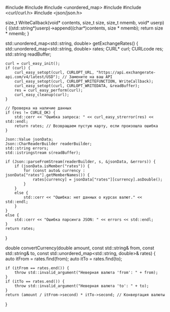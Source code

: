 #include <iostream>
#include <string>
#include <unordered_map>
#include <sstream>
#include <curl/curl.h>
#include <json/json.h>

size_t WriteCallback(void* contents, size_t size, size_t nmemb, void* userp) {
    ((std::string*)userp)->append((char*)contents, size * nmemb);
    return size * nmemb;
}

std::unordered_map<std::string, double> getExchangeRates() {
    std::unordered_map<std::string, double> rates;
    CURL* curl;
    CURLcode res;
    std::string readBuffer;

    curl = curl_easy_init();
    if (curl) {
        curl_easy_setopt(curl, CURLOPT_URL, "https://api.exchangerate-api.com/v4/latest/USD"); // Замените на ваш API
        curl_easy_setopt(curl, CURLOPT_WRITEFUNCTION, WriteCallback);
        curl_easy_setopt(curl, CURLOPT_WRITEDATA, &readBuffer);
        res = curl_easy_perform(curl);
        curl_easy_cleanup(curl);
    }

    // Проверка на наличие данных
    if (res != CURLE_OK) {
        std::cerr << "Ошибка запроса: " << curl_easy_strerror(res) << std::endl;
        return rates; // Возвращаем пустую карту, если произошла ошибка
    }

    Json::Value jsonData;
    Json::CharReaderBuilder readerBuilder;
    std::string errors;
    std::istringstream s(readBuffer);

    if (Json::parseFromStream(readerBuilder, s, &jsonData, &errors)) {
        if (jsonData.isMember("rates")) {
            for (const auto& currency : jsonData["rates"].getMemberNames()) {
                rates[currency] = jsonData["rates"][currency].asDouble();
            }
        }
        else {
            std::cerr << "Ошибка: нет данных о курсах валют." << std::endl;
        }
    }
    else {
        std::cerr << "Ошибка парсинга JSON: " << errors << std::endl;
    }
    return rates;
}

double convertCurrency(double amount, const std::string& from, const std::string& to, const std::unordered_map<std::string, double>& rates) {
    auto itFrom = rates.find(from);
    auto itTo = rates.find(to);

    if (itFrom == rates.end()) {
        throw std::invalid_argument("Неверная валюта 'from': " + from);
    }
    if (itTo == rates.end()) {
        throw std::invalid_argument("Неверная валюта 'to': " + to);
    }
    return (amount / itFrom->second) * itTo->second; // Конвертация валюты
}
